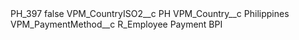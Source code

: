 <?xml version="1.0" encoding="UTF-8"?>
<CustomMetadata xmlns="http://soap.sforce.com/2006/04/metadata" xmlns:xsi="http://www.w3.org/2001/XMLSchema-instance" xmlns:xsd="http://www.w3.org/2001/XMLSchema">
    <label>PH_397</label>
    <protected>false</protected>
    <values>
        <field>VPM_CountryISO2__c</field>
        <value xsi:type="xsd:string">PH</value>
    </values>
    <values>
        <field>VPM_Country__c</field>
        <value xsi:type="xsd:string">Philippines</value>
    </values>
    <values>
        <field>VPM_PaymentMethod__c</field>
        <value xsi:type="xsd:string">R_Employee Payment BPI</value>
    </values>
</CustomMetadata>
